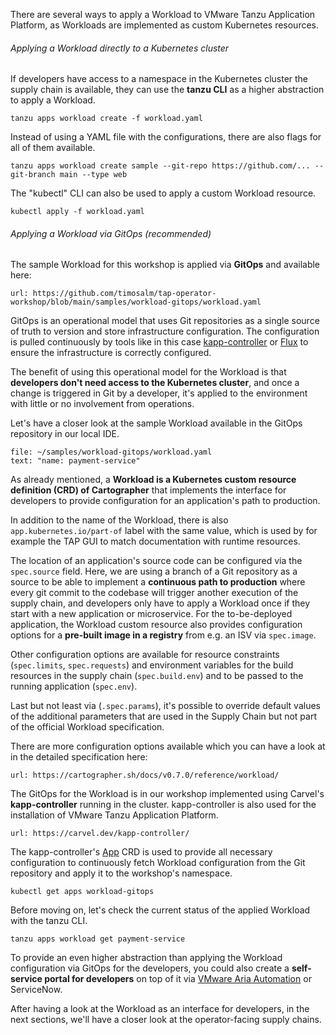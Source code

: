 There are several ways to apply a Workload to VMware Tanzu Application Platform, as Workloads are implemented as custom Kubernetes resources.

###### Applying a Workload directly to a Kubernetes cluster

If developers have access to a namespace in the Kubernetes cluster the supply chain is available, they can use the **tanzu CLI** as a higher abstraction to apply a Workload.
```
tanzu apps workload create -f workload.yaml
```
Instead of using a YAML file with the configurations, there are also flags for all of them available.
```
tanzu apps workload create sample --git-repo https://github.com/... --git-branch main --type web
```
The "kubectl" CLI can also be used to apply a custom Workload resource.
```
kubectl apply -f workload.yaml
```

###### Applying a Workload via GitOps (recommended)

The sample Workload for this workshop is applied via **GitOps** and available here:
```dashboard:open-url
url: https://github.com/timosalm/tap-operator-workshop/blob/main/samples/workload-gitops/workload.yaml
```

GitOps is an operational model that uses Git repositories as a single source of truth to version and store infrastructure configuration. The configuration is pulled continuously by tools like in this case [kapp-controller](https://carvel.dev/kapp-controller/) or [Flux](https://fluxcd.io) to ensure the infrastructure is correctly configured.

The benefit of using this operational model for the Workload is that **developers don't need access to the Kubernetes cluster**, and once a change is triggered in Git by a developer, it's applied to the environment with little or no involvement from operations.

Let's have a closer look at the sample Workload available in the GitOps repository in our local IDE.
```editor:select-matching-text
file: ~/samples/workload-gitops/workload.yaml
text: "name: payment-service"
```
As already mentioned, a **Workload is a Kubernetes custom resource definition (CRD) of Cartographer** that implements the interface for developers to provide configuration for an application's path to production.

In addition to the name of the Workload, there is also `app.kubernetes.io/part-of` label with the same value, which is used by for example the TAP GUI to match documentation with runtime resources.

The location of an application's source code can be configured via the `spec.source` field. Here, we are using a branch of a Git repository as a source to be able to implement a **continuous path to production** where every git commit to the codebase will trigger another execution of the supply chain, and developers only have to apply a Workload once if they start with a new application or microservice. 
For the to-be-deployed application, the Workload custom resource also provides configuration options for a **pre-built image in a registry** from e.g. an ISV via `spec.image`.

Other configuration options are available for resource constraints (`spec.limits`, `spec.requests`) and environment variables for the build resources in the supply chain (`spec.build.env`) and to be passed to the running application (`spec.env`).

Last but not least via (`.spec.params`), it's possible to override default values of the additional parameters that are used in the Supply Chain but not part of the official Workload specification.

There are more configuration options available which you can have a look at in the detailed specification here:
```dashboard:open-url
url: https://cartographer.sh/docs/v0.7.0/reference/workload/
```

The GitOps for the Workload is in our workshop implemented using Carvel's **kapp-controller** running in the cluster. kapp-controller is also used for the installation of VMware Tanzu Application Platform.
```dashboard:open-url
url: https://carvel.dev/kapp-controller/
```

The kapp-controller's [App](https://carvel.dev/kapp-controller/docs/v0.43.2/app-overview/) CRD is used to provide all necessary configuration to continuously fetch Workload configuration from the Git repository and apply it to the workshop's namespace.
```execute
kubectl get apps workload-gitops
```

Before moving on, let's check the current status of the applied Workload with the tanzu CLI.
```execute
tanzu apps workload get payment-service
```

To provide an even higher abstraction than applying the Workload configuration via GitOps for the developers, you could also create a **self-service portal for developers** on top of it via [VMware Aria Automation](https://www.vmware.com/products/aria-automation.html) or ServiceNow.

After having a look at the Workload as an interface for developers, in the next sections, we'll have a closer look at the operator-facing supply chains.
